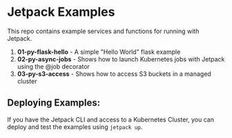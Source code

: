 # Jetpack Examples

This repo contains example services and functions for running with Jetpack.

1. **01-py-flask-hello** - A simple "Hello World" flask example 
2. **02-py-async-jobs** - Shows how to launch Kubernetes jobs with Jetpack using the @job decorator
3. **03-py-s3-access** - Shows how to access S3 buckets in a managed cluster

## Deploying Examples:

If you have the Jetpack CLI and access to a Kubernetes Cluster, you can deploy and test the examples using `jetpack up`.
